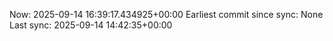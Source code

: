Now: 2025-09-14 16:39:17.434925+00:00 Earliest commit since sync: None Last sync: 2025-09-14 14:42:35+00:00
